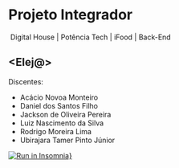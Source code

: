 

# Projeto Integrador

​	Digital House | Potência Tech | iFood | Back-End

## <Elej@>

Discentes: 
- Acácio Novoa Monteiro
- Daniel dos Santos Filho
- Jackson de Oliveira Pereira
- Luiz Nascimento da Silva
- Rodrigo Moreira Lima
- Ubirajara Tamer Pinto Júnior





[![Run in Insomnia}](https://insomnia.rest/images/run.svg)](https://insomnia.rest/run/?label=Eleja%20API&uri=https%3A%2F%2Fraw.githubusercontent.com%2Fluizns%2Feleja%2Frodrigo%2FInsomnia_2022-07-16.json)